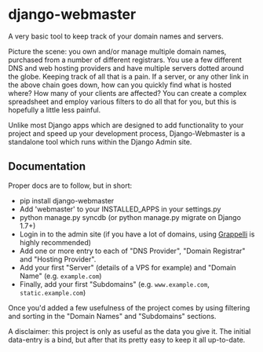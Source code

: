 django-webmaster
================

A very basic tool to keep track of your domain names and servers.

Picture the scene: you own and/or manage multiple domain names, purchased from a number of different registrars. You use a few different DNS and web hosting providers and have multiple servers dotted around the globe. Keeping track of all that is a pain. If a server, or any other link in the above chain goes down, how can you quickly find what is hosted where? How many of your clients are affected? You can create a complex spreadsheet and employ various filters to do all that for you, but this is hopefully a little less painful.

Unlike most Django apps which are designed to add functionality to your project and speed up your development process, Django-Webmaster is a standalone tool which runs within the Django Admin site.

Documentation
-------------

Proper docs are to follow, but in short:

 - pip install django-webmaster
 - Add 'webmaster' to your INSTALLED_APPS in your settings.py
 - python manage.py syncdb (or python manage.py migrate on Django 1.7+)
 - Login in to the admin site (if you have a lot of domains, using [Grappelli][1] is highly recommended)
 - Add one or more entry to each of "DNS Provider", "Domain Registrar" and "Hosting Provider".
 - Add your first "Server" (details of a VPS for example) and "Domain Name" (e.g. `example.com`)
 - Finally, add your first "Subdomains" (e.g. `www.example.com`, `static.example.com`)

Once you'd added a few  usefulness of the project comes by using filtering and sorting in the "Domain Names" and "Subdomains" sections.

A disclaimer: this project is only as useful as the data you give it. The initial data-entry is a bind, but after that its pretty easy to keep it all up-to-date.

  [1]: http://grappelliproject.com/
